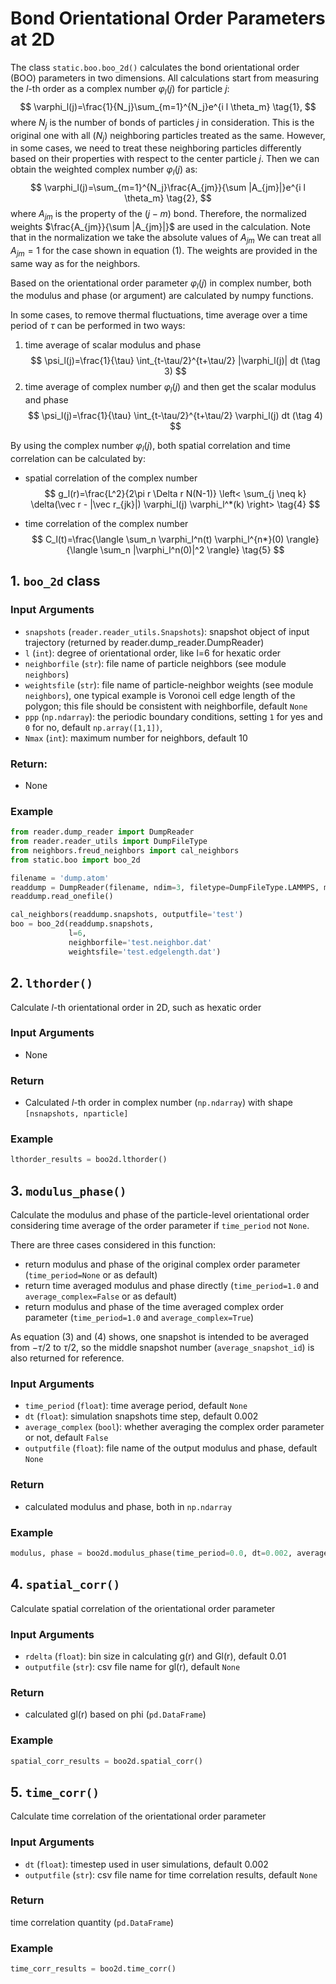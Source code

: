 # Bond Orientational Order Parameters at 2D

The class `static.boo.boo_2d()` calculates the bond orientational order (BOO) parameters in two dimensions. All calculations start from measuring the $l$-th order as a complex number $\varphi_l(j)$ for particle $j$:
$$
\varphi_l(j)=\frac{1}{N_j}\sum_{m=1}^{N_j}e^{i l \theta_m} \tag{1},
$$
where $N_j$ is the number of bonds of particles $j$ in consideration. This is the original one with all ($N_j$) neighboring particles treated as the same. However, in some cases, we need to treat these neighboring particles differently based on their properties with respect to the center particle $j$. Then we can obtain the weighted complex number $\varphi_l(j)$ as:
$$
\varphi_l(j)=\sum_{m=1}^{N_j}\frac{A_{jm}}{\sum |A_{jm}|}e^{i l \theta_m} \tag{2},
$$
where $A_{jm}$ is the property of the $(j-m)$ bond. Therefore, the normalized weights $\frac{A_{jm}}{\sum |A_{jm}|}$ are used in the calculation. Note that in the normalization we take the absolute values of $A_{jm}$
We can treat all $A_{jm}=1$ for the case shown in equation (1). The weights are provided in the same way as for the neighbors.

Based on the orientational order parameter $\varphi_l(j)$ in complex number, both the modulus and phase (or argument) are calculated by numpy functions.

In some cases, to remove thermal fluctuations, time average over a time period of $\tau$ can be performed in two ways:
1. time average of scalar modulus and phase
$$
\psi_l(j)=\frac{1}{\tau} \int_{t-\tau/2}^{t+\tau/2} |\varphi_l(j)| dt (\tag 3)
$$
2. time average of complex number $\varphi_l(j)$ and then get the scalar modulus and phase
$$
\psi_l(j)=\frac{1}{\tau} \int_{t-\tau/2}^{t+\tau/2} \varphi_l(j) dt (\tag 4)
$$ 


By using the complex number $\varphi_l(j)$, both spatial correlation and time correlation can be calculated by:

+ spatial correlation of the complex number
  $$
  g_l(r)=\frac{L^2}{2\pi r \Delta r N(N-1)} \left< \sum_{j \neq k} \delta(\vec r - |\vec r_{jk}|) \varphi_l(j) \varphi_l^*(k) \right> \tag{4}
  $$

+ time correlation of the complex number
  $$
  C_l(t)=\frac{\langle \sum_n \varphi_l^n(t) \varphi_l^{n*}(0) \rangle}{\langle \sum_n |\varphi_l^n(0)|^2 \rangle} \tag{5}
  $$

## 1. `boo_2d` class

### Input Arguments

- `snapshots` (`reader.reader_utils.Snapshots`): snapshot object of input trajectory (returned by reader.dump_reader.DumpReader)
- `l` (`int`): degree of orientational order, like l=6 for hexatic order
- `neighborfile` (`str`): file name of particle neighbors (see module `neighbors`)
- `weightsfile` (`str`): file name of particle-neighbor weights (see module `neighbors`), one typical example is Voronoi cell edge length of the polygon; this file should be consistent with neighborfile, default `None`
- `ppp` (`np.ndarray`): the periodic boundary conditions, setting `1` for yes and `0` for no, default `np.array([1,1])`,
- `Nmax` (`int`): maximum number for neighbors, default 10

### Return:
- None

### Example
```python
from reader.dump_reader import DumpReader
from reader.reader_utils import DumpFileType
from neighbors.freud_neighbors import cal_neighbors
from static.boo import boo_2d

filename = 'dump.atom'
readdump = DumpReader(filename, ndim=3, filetype=DumpFileType.LAMMPS, moltypes=None)
readdump.read_onefile()

cal_neighbors(readdump.snapshots, outputfile='test')
boo = boo_2d(readdump.snapshots,
             l=6,
             neighborfile='test.neighbor.dat'
             weightsfile='test.edgelength.dat')
```

## 2. `lthorder()`
Calculate $l$-th orientational order in 2D, such as hexatic order

### Input Arguments
- None

### Return
- Calculated $l$-th order in complex number (`np.ndarray`) with shape `[nsnapshots, nparticle]`

### Example
```python
lthorder_results = boo2d.lthorder()
```

## 3. `modulus_phase()`
Calculate the modulus and phase of the particle-level orientational order considering time average of the order parameter if `time_period` not `None`. 

There are three cases considered in this function:
- return modulus and phase of the original complex order parameter (`time_period=None` or as default)
- return time averaged modulus and phase directly (`time_period=1.0` and `average_complex=False` or as default)
- return modulus and phase of the time averaged complex order parameter (`time_period=1.0` and `average_complex=True`)

As equation (3) and (4) shows, one snapshot is intended to be averaged from $-\tau/2$ to $\tau/2$, so the middle snapshot number (`average_snapshot_id`) is also returned for reference. 

### Input Arguments

- `time_period` (`float`): time average period, default `None`
- `dt` (`float`): simulation snapshots time step, default 0.002
- `average_complex` (`bool`): whether averaging the complex order parameter or not, default `False`
- `outputfile` (`float`): file name of the output modulus and phase, default `None`

### Return
- calculated modulus and phase, both in `np.ndarray`

### Example
```python
modulus, phase = boo2d.modulus_phase(time_period=0.0, dt=0.002, average_complex=False)
```

## 4. `spatial_corr()`
Calculate spatial correlation of the orientational order parameter

### Input Arguments
- `rdelta` (`float`): bin size in calculating g(r) and Gl(r), default 0.01
- `outputfile` (`str`): csv file name for gl(r), default `None`

### Return
- calculated gl(r) based on phi (`pd.DataFrame`)

### Example
```python
spatial_corr_results = boo2d.spatial_corr()
```

## 5. `time_corr()`
Calculate time correlation of the orientational order parameter

### Input Arguments
- `dt` (`float`): timestep used in user simulations, default 0.002
- `outputfile` (`str`): csv file name for time correlation results, default `None`


### Return
time correlation quantity (`pd.DataFrame`)

### Example
```python
time_corr_results = boo2d.time_corr()
```